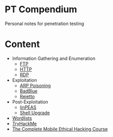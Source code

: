 # PT Compendium
Personal notes for penetration testing

# Content
- Information Gathering and Enumeration
  - [FTP](/Information%20Gathering%20and%20Enumeration/FTP.md)
  - [HTTP](/Information%20Gathering%20and%20Enumeration/HTTP.md)
  - [RDP](/Information%20Gathering%20and%20Enumeration/RDP.md)
- Exploitation
  - [ARP Poisoning](/Exploitation/ARP-Poisoning.md)
  - [BadBlue](/Exploitation/BadBlue.md)
  - [Rejetto](/Exploitation/Rejetto.md)
- Post-Exploitation
  - [linPEAS](/Post-Exploitation/linPEAS.md)
  - [Shell Upgrade](Post-Exploitation/Shell-Upgrade.md)
- [Wordlists](/Wordlists.md)
- [TryHackMe](/TryHackMe.md)
- [The Complete Mobile Ethical Hacking Course](/Courses/the-complete-mobile-ethical-hacking-course.md)
